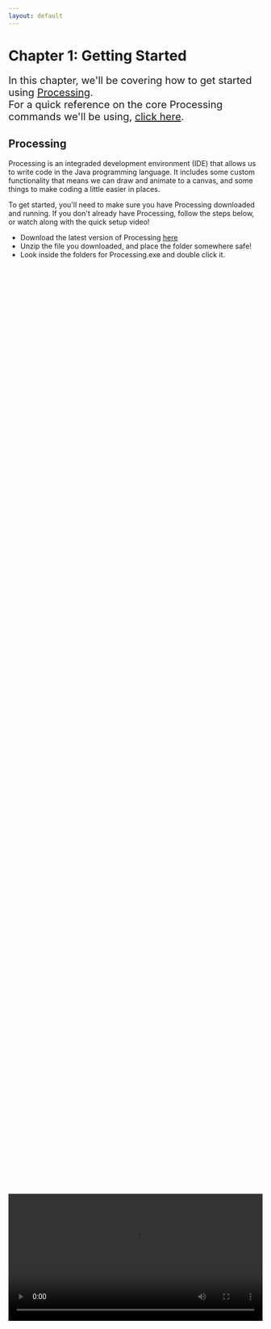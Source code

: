 ```yaml
---
layout: default
---
```

<h1>Chapter 1: Getting Started</h1>
<p style="font-size:20px">
In this chapter, we'll be covering how to get started using <a href="https://processing.org/">Processing</a>.
<br>
For a quick reference on the core Processing commands we'll be using, <a href="../QuickReference/processing">click here</a>.


<h2>Processing</h2>
Processing is an integraded development environment (IDE) that allows us to write code in the Java programming language. It includes some custom functionality that means we can draw and animate to a canvas, and some things to make coding a little easier in places.

To get started, you'll need to make sure you have Processing downloaded and running. If you don't already have Processing, follow the steps below, or watch along with the quick setup video!
<ul>
<li>Download the latest version of Processing <a href="https://processing.org/download">here</a></li>
<li>Unzip the file you downloaded, and place the folder somewhere safe!</li>
<li>Look inside the folders for Processing.exe and double click it.</li>
</ul>

<br>
<div style="display: flex; justify-content: center; align-items: center; height: 100%;">
  <video width="600" controls style="max-width: 100%;">
    <source src="{{ site.baseurl }}/Videos/downloading_processing.mp4" type="video/mp4">
    Your browser does not support the video tag.
  </video>
</div>

<br>
<h2>Using Processing</h2>
Now that you've got Processing downloaded and running, give saving and loading a file a go, and hit play to see an empty project run! Watch the video below if you're unsure how to get started.

<br>
<div style="display: flex; justify-content: center; align-items: center; height: 100%;">
  <video width="600" controls style="max-width: 100%;">
    <source src="{{ site.baseurl }}/Videos/using_processing.mp4" type="video/mp4">
    Your browser does not support the video tag.
  </video>
</div>

<br>
<h2>Writing Code</h2>
We're going to write some simple code to get used to using Processing, and build up the start of a simple game of Snake.
Copy and paste the code below into Processing and run it by pressing the play button.

{% highlight java %}
//setup
size(200,300);

//draw background
background(0);

println(10);
{% endhighlight %}
This should create a canvas a little larger than you had before, with a black background.
<br>
Press the stop button back in Processing and the canvas should disappear.
<br>
The code above makes use of a few things that we'll make a lot of use of.
<blockquote>
//Comments - Using a double forward slash // on a line will allow you to write a comment from that point onwards. Comments won't be run as if they were code, and will mean you can look back at your code later and understand it more easily!
</blockquote>
<br>
<blockquote>
Semi-colons; - Semi-colons tell a line of code that it is complete. There will be times when we don't need them, but we can worry about that later, for now- make sure to end each line of code with a semi-colon.
</blockquote>
<br>
<blockquote>
Methods() - size(200,300) and background(0), are examples of methods. Methods run code that has been written somewhere else.
</blockquote>
<br>

We'll come back to methods in Chapter 3, so don't worry too much about them for now. These methods are also very Processing specific, but it's worthwhile understanding what each one does, and what each number we're putting inside the brackets means.

`size(200,300);` - Runs code to set the size of the canvas. The two numbers inside the brackets are the width and height of the resulting canvas.
<br>
<img src="../Images/size_method.png" width="250" height="125" style=" text-align: right;">

<h3>Quick Task</h3>
<blockquote>
Change the code, so that the size command uses 640 as the width, and 440 as the height. When you run the program, the canvas should be a fair bit bigger.
</blockquote>

<br>
`background(0);` - Runs code to fill the canvas with a colour, making a fresh background. The number inside the brackets is the colour of the background, where 0 is black, and 255 is white.
<br>
<img src="../Images/background_method.png" width="250" height="125">
<br>

<h3>Quick Task</h3>
<blockquote>
Change the code, so that the colour value passed in to the background method is 50. When you run the program, the canvas should be dark grey instead of black.
</blockquote>

<br>
The official Processing reference goes into much more detail on the methods built into Processing, so make sure to check that out if you're interested. This course will use them sparingly, so don't feel like you have to learn them all.


<br>
<h2><a href="../Extras/Brackets">( New Bracket Unlocked! )</a></h2>
<blockquote>
There are a lot of brackets used in programming, so each time we cover a new type, we'll make sure to understand what they actually mean. Our first bracket type is the round bracket. When you need to `pass information` into something, this is when you'll need round brackets (like this!). That's why when we wrote methods for setting the size and colour of the canvas in the previous example, we passed information into those methods, using round brackets!
To learn more, take a look at the quick reference page on brackets <a href="../Extras/Brackets">here</a>!
</blockquote>

<br>
<div style="display: flex; justify-content: center; align-items: center; height: 100%;">
  <video width="600" controls style="max-width: 100%;">
    <source src="{{ site.baseurl }}/Videos/getting_started.mp4" type="video/mp4">
    Your browser does not support the video tag.
  </video>
</div>

<br>
<h2>Drawing Shapes</h2>
Processing has methods for drawing many different shapes to the canvas, but we'll just be using rectangles to keep things simple.

Paste the code below into your program, after the code you've already got, then hit play.
{% highlight java %}
//draw snake
rect(0,0,60,30);
{% endhighlight %}

As the comment suggests, this is the start of drawing the snake in our snake game. You should see a rectangle drawn in the top left corner of the canvas.
`rect` is another method, which this time takes four numbers as input, and draws a rectangle based on those numbers. The four numbers are the `x` and `y` coordinates of the top-left corner of the rectangle, and the `width` and `height` in pixels.

This means that our rectangle was drawn with its top-left corner at the coordinates 0,0 and was drawn with a width of 60 pixels, and a height of 30 pixels.

<img src="../Images/rect_method.png" width="350" height="125">

<h3>Coordinates</h3>
Based on where the rectangle was drawn, we can understand that an `x` and `y` position of 0,0 must be in the top-left corner of the canvas. When drawing shapes in Processing, it's important to remember that `x` values increase as we move `right` along the canvas, and `y` values increase as we move `down` the canvas, as shown in the image below.

<img src="../Images/coordinateSystem.png" width="250" height="250">
<br>

<h3>Quick Task</h3>
<blockquote>
Change the values in the rect command so that the rectangle is drawn at coordinates 200,200 with a width and height of 30 pixels.

Your program should look like this:

<img src="../Images/positioned_rectangle.png" width="320" height="235">

</blockquote>

<br>
<div style="display: flex; justify-content: center; align-items: center; height: 100%;">
  <video width="600" controls style="max-width: 100%;">
    <source src="{{ site.baseurl }}/Videos/drawing_shapes.mp4" type="video/mp4">
    Your browser does not support the video tag.
  </video>
</div>


<br>
<h2>Colour</h2>
It would be nice to colour the rectangle green so that it fits the standard colour scheme of snake. To do this, just before the line of code where we draw the rectangle, on a new line, add the code below:
{% highlight java %}
fill(0,255,0);
{% endhighlight %}

All of your code together, should look like this:
{% highlight java %}
//setup
size(200,300);

//draw background
background(0);

//draw snake
fill(0, 255,0);
rect(200,200,30,30);
{% endhighlight %}

The `fill` method takes three values, these are the `red`, `green` and `blue` values, or `RGB` values.

Just like before, each colour value can be between 0 and 255, representing how strong each colour channel is. This means that when we enter 0 for red, 255 for green, and 0 for blue, we're telling the system that the fill colour should be all green, with no other colour.

Have a play about with the colour picker at the link below to see how to create some different colours using RGB, or choose a new colour for your snake.
<br>

<a href="https://rgbcolorpicker.com/" target="_blank" rel="noopener noreferrer">RGB Colour Picker (Opens in new tab)</a>
<br>

<h3>Quick Task</h3>
<blockquote>
Using the colour picker above, have a look at the RGB values for black, white, and some different shades of grey.
<ul>
<li>Why might the background method allow you to only provide one number?</li>
</ul>
</blockquote>

<br>
<div style="display: flex; justify-content: center; align-items: center; height: 100%;">
  <video width="600" controls style="max-width: 100%;">
    <source src="{{ site.baseurl }}/Videos/colours.mp4" type="video/mp4">
    Your browser does not support the video tag.
  </video>
</div>
<br>

<h3>Quick Task</h3>
<blockquote>
In snake, the player progresses by eating apples, so let's draw one!
Add another rectangle with a width and height of 30 pixels, positioned at 400,200. Colour this red.
</blockquote>

<br>
<h2>Quick check!</h2>
Before you move on, let's have a quick check that you've got everything so far!
<div class="question1container" data-correct-answer="D">
    <h3>Which of the following lines of code would set the size of the canvas, with a width of 500, and a height of 300?</h3>
    <form id="quizForm">
        <input type="radio" id="option1" name="answer" value="A" data-feedback="That's not quite right, this line of code has got the width and height the wrong way round!">
        <label for="option1">size(300,500);</label><br>
        <input type="radio" id="option2" name="answer" value="B" data-feedback="That's not quite right, this line of code doesn't only passes in one value!">
        <label for="option2">size(300);</label><br>
        <input type="radio" id="option3" name="answer" value="C" data-feedback="That's not quite right, this isn't how we tell a method to run.">
        <label for="option3">size = (500,300);</label><br>
        <input type="radio" id="option4" name="answer" value="D" data-feedback="That's correct! This line of code would correctly set the size of the canvas, with a width of 500 and a height of 300.">
        <label for="option4">size(500,300);</label><br><br>
        <button type="button" onclick="checkAnswer('.question1container')">Submit</button><p id="result" class="result"></p>
    </form>
</div>
<div class="question2container" data-correct-answer="A">
    <h3>How would you write a single line comment in Java?</h3>
    <form id="quizForm">
        <input type="radio" id="option1" name="answer" value="A" data-feedback="That's correct! A double forward slash at any point will turn the rest of the line into a comment that won't be run as code.">
        <label for="option1">//Like this</label><br>
        <input type="radio" id="option2" name="answer" value="B" data-feedback="Technically this would work, but it's not quite right, as you don't need to use four forward slashes!">
        <label for="option2">////Like this</label><br>
        <input type="radio" id="option3" name="answer" value="C" data-feedback="Technically this would work, but that's because wrapping text in /* */ is the format for a multi-line comment!">
        <label for="option3">/*Like this*/</label><br>
        <input type="radio" id="option4" name="answer" value="D" data-feedback="Technically this would work, but it's not quite right, as you don't need to close your comment with forward slashes!">
        <label for="option4">//Like this//</label><br><br>
        <button type="button" onclick="checkAnswer('.question2container')">Submit</button><p id="result" class="result">  </p>
    </form>
</div>

<div class="question3container" data-correct-answer="B">
    <h3>What are round brackets (like these) generally used for when programming?</h3>
    <form id="quizForm">
        <input type="radio" id="option1" name="answer" value="A" data-feedback="That's not quite right, although adding additional information in the same way that you do in writing is quite close!">
        <label for="option1">Referencing the author</label><br>
        <input type="radio" id="option2" name="answer" value="B" data-feedback="That's correct! Round brackets are generally used to pass information into a method (or similar!).">
        <label for="option2">Passing information</label><br>
        <input type="radio" id="option3" name="answer" value="C" data-feedback="That's not quite right, whilst we did use the size method, which did have round brackets, theyre used in many more places than that!">
        <label for="option3">Setting the size of the canvas</label><br>
        <input type="radio" id="option4" name="answer" value="D" data-feedback="That's not quite right, we've not covered getting information from elsewhere yet!">
        <label for="option4">Getting information</label><br><br>
        <button type="button" onclick="checkAnswer('.question3container')">Submit</button><p id="result" class="result">  </p>
    </form>
</div>

<br>
<h2>Printing to the Console</h2>
It can sometimes be handy to print values to the console (the section at the bottom of the Processing window). To do this, we're going to use another method, called `println`, which is short for "print line". Paste the code below into Processing, and hit play.

<br>
{% highlight java %}
println(10);
{% endhighlight %}
You should see that the number 10 has printed out in the console!
<br>

<img src="../Images/printing_10.png" width="200" height="235">
<br>

<br>
<h3>Careful!</h3>
<blockquote>
Don't forget, the println method is short for "print line", so the last two letters are LN, not IN.
</blockquote>

<br>
<br>
<h2 id="snake_video">Snake Game: Part 1</h2>
This video finishes up the first section of the snake game, adding an apple to the program using the fill and rect method calls.
<div style="display: flex; justify-content: center; align-items: center; height: 100%;">
  <video width="600" controls style="max-width: 100%;">
    <source src="{{ site.baseurl }}/Videos/SnakeChapter1.mp4" type="video/mp4">
    Your browser does not support the video tag.
  </video>
</div>

<br>
<h2>Summary</h2>
And that's us started! You should now be ready to move on to Chapter 2! Make sure to refer back to the <a href="../QuickReference/processing">quick reference for this chapter here</a>, and feel free to explore some questions if you'd like to learn more, in the Explore section below!


<br>
<h2>Explore</h2>
<ul>
    <li><h3><a href="../Extras/Data_Types">Why do colour values go up to 255?</a></h3></li>
</ul>

<p style="font-size: 30px; text-align: right;"><a href="./variables">Chapter 2 >></a></p>

<br>
<br>
<br>

	{% include quiz_script.html %}